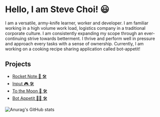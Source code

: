 # Hello, I am Steve Choi! 😃

I am a versatile, army-knife learner, worker and developer. I am familiar working in a high volume work load, logistics company in a traditional corporate culture. I am consistently expanding my scope through an ever-continuing strive towards betterment. I thrive and perform well in pressure and approach every tasks with a sense of ownership. Currently, I am working on a cooking recipe sharing application called bot-appetit!

## Projects
 - <a href="https://rocket-note-app.herokuapp.com/" > Rocket Note 🚀 </a>  <a href="https://github.com/fiasco071/aa-rocket-note" >🛠️</a>
 - <a href="https://inputapptest.herokuapp.com/" > Input 🎮 </a>  <a href="https://github.com/thstar79/input" >🛠️</a>
 - <a href="https://tothemoon-investment-app.herokuapp.com/" > To the Moon 🌙 </a>  <a href="https://github.com/fiasco071/tothemoon" >🛠️ </a>
 - <a href="https://bot-appetit.herokuapp.com/" > Bot Appetit 🧑‍🍳 </a>  <a href="https://github.com/Fiasco071/BotAppetit" >🛠️</a>


![Anurag's GitHub stats](https://github-readme-stats.vercel.app/api?username=Fiasco071&show_icons=true&theme=shades-of-purple)

